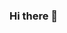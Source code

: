 ### Hi there 👋

<!--
**LeeFely/LeeFely** is a ✨ _special_ ✨ repository because its `README.md` (this file) appears on your GitHub profile.

Here are some ideas to get you started:

- 🔭 I’m currently working on ...
- 🌱 I’m currently learning experiment for bioscience
- 👯 I’m looking to collaborate on EMBL, Stanford University, MIT, The University of Cambrige, Harvard University, UCLA, UC Brekely.
- 🤔 I’m looking for help with people who are suffered from cancer.
- 💬 Ask me about ...
- 📫 How to reach me: ...
- 😄 Pronouns: ...
- ⚡ Fun fact: ...
-->
